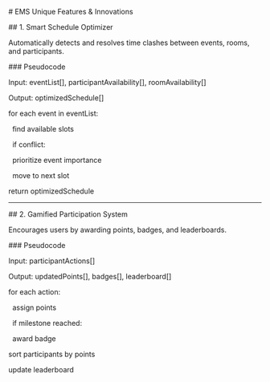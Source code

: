 \# EMS Unique Features \& Innovations



\## 1. Smart Schedule Optimizer

Automatically detects and resolves time clashes between events, rooms, and participants.



\### Pseudocode

Input: eventList\[], participantAvailability\[], roomAvailability\[]

Output: optimizedSchedule\[]



for each event in eventList:

&nbsp;   find available slots

&nbsp;   if conflict:

&nbsp;       prioritize event importance

&nbsp;       move to next slot

return optimizedSchedule



---



\## 2. Gamified Participation System

Encourages users by awarding points, badges, and leaderboards.



\### Pseudocode

Input: participantActions\[]

Output: updatedPoints\[], badges\[], leaderboard\[]



for each action:

&nbsp;   assign points

&nbsp;   if milestone reached:

&nbsp;       award badge

sort participants by points

update leaderboard



